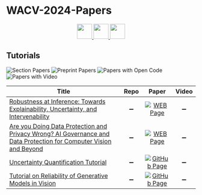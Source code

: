 # WACV-2024-Papers

<div align="center">
    <a href="https://github.com/DmitryRyumin/WACV-2024-Papers/blob/main/sections/virtual_augmented_reality.md">
        <img src="https://cdn.jsdelivr.net/gh/DmitryRyumin/NewEraAI-Papers@main/images/left.svg" width="40" alt="" />
    </a>
    <a href="https://github.com/DmitryRyumin/WACV-2024-Papers/">
        <img src="https://cdn.jsdelivr.net/gh/DmitryRyumin/NewEraAI-Papers@main/images/home.svg" width="40" alt="" />
    </a>
    <a href="https://github.com/DmitryRyumin/WACV-2024-Papers/blob/main/sections/w_cv_sd.md">
        <img src="https://cdn.jsdelivr.net/gh/DmitryRyumin/NewEraAI-Papers@main/images/right.svg" width="40" alt="" />
    </a>
</div>

## Tutorials

![Section Papers](https://img.shields.io/badge/Section%20Papers-0-42BA16) ![Preprint Papers](https://img.shields.io/badge/Preprint%20Papers-0-b31b1b) ![Papers with Open Code](https://img.shields.io/badge/Papers%20with%20Open%20Code-0-1D7FBF) ![Papers with Video](https://img.shields.io/badge/Papers%20with%20Video-0-FF0000)

| **Title** | **Repo** | **Paper** | **Video** |
|-----------|:--------:|:---------:|:---------:|
| [Robustness at Inference: Towards Explainability, Uncertainty, and Intervenability](https://alregib.ece.gatech.edu/wacv-2024-tutorial/) | :heavy_minus_sign: | [![WEB Page](https://img.shields.io/badge/WEB-Page-159957.svg)](https://alregib.ece.gatech.edu/wacv-2024-tutorial/) | :heavy_minus_sign: |
| [Are you Doing Data Protection and Privacy Wrong? AI Governance and Data Protection for Computer Vision and Beyond](https://www.worldprivacyforum.org/2023/12/wpf-modern-takes-on-privacy-in-computer-vision-systems/) | :heavy_minus_sign: | [![WEB Page](https://img.shields.io/badge/WEB-Page-159957.svg)](https://www.worldprivacyforum.org/2023/12/wpf-modern-takes-on-privacy-in-computer-vision-systems/) | :heavy_minus_sign: |
| [Uncertainty Quantification Tutorial](https://ensta-u2is.github.io/uqt/) | :heavy_minus_sign: | [![GitHub Page](https://img.shields.io/badge/GitHub-Page-159957.svg)](https://ensta-u2is.github.io/uqt/) | :heavy_minus_sign: |
| [Tutorial on Reliability of Generative Models in Vision](https://asu-apg.github.io/rgmv/) | :heavy_minus_sign: | [![GitHub Page](https://img.shields.io/badge/GitHub-Page-159957.svg)](https://asu-apg.github.io/rgmv/) | :heavy_minus_sign: |
